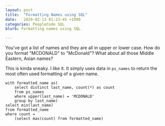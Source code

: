```yaml
---
layout: post
title:  "Formatting Names using SQL"
date:   2020-02-13 01:23:45 +1000
categories: PeopleCode SQL
blurb: Formatting names using SQL.

---
```

You've got a list of names and they are all in upper or lower case. How do you format "MCDONALD" to "McDonald"? What about all those Middle Eastern, Asian names?

This is kinda sneaky. I like it. It simply uses data in ```ps_names``` to return the most often used formatting of a given name. 

```
with formatted_name as(
	select distinct last_name, count(*) as count
	from ps_names
	where upper(last_name) = 'MCDONALD'
	group by last_name)
select min(last_name)
from formatted_name
where count =
	(select max(count) from formatted_name)
```
